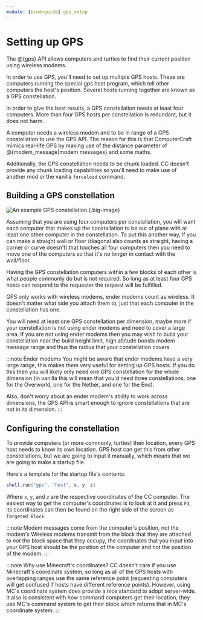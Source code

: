 ```yaml
---
module: [kind=guide] gps_setup
---
```


# Setting up GPS
The @{gps} API allows computers and turtles to find their current position using wireless modems.

In order to use GPS, you'll need to set up multiple GPS hosts. These are computers running the special gps host program, which tell other computers the host's position. Several hosts running together are known as a GPS constellation.

In order to give the best results, a GPS constellation needs at least four computers. More than four GPS hosts per constellation is redundant, but it does not harm.

A computer needs a wireless modem and to be in range of a GPS constellation to use the GPS API. The reason for this is that ComputerCraft mimics real-life GPS by making use of the distance parameter of @{modem_message|modem messages} and some maths.

Additionally, the GPS constellation needs to be chunk loaded. CC doesn't provide any chunk loading capabilities so you'll need to make use of another mod or the vanilla `forceload` command.

## Building a GPS constellation
![An example GPS constellation.](/images/gps-constellation-example.png){.big-image}

Assuming that you are using four computers per constellation, you will want each computer that makes up the constellation to be out of plane with at least one other computer in the constellation. To put this another way, if you can make a straight wall or floor (diagonal also counts as straight, having a corner or curve doesn't) that touches all four computers then you need to move one of the computers so that it's no longer in contact with the wall/floor.

Having the GPS constellation computers within a few blocks of each other is what people commonly do but is not required. So long as at least four GPS hosts can respond to the requester the request will be fulfilled.

GPS only works with wireless modems, ender modems count as wireless. It doesn't matter what side you attach them to, just that each computer in the constellation has one.

You will need at least one GPS constellation per dimension, maybe more if your constellation is not using ender modems and need to cover a large area. If you are not using ender modems then you may wish to build your constellation near the build height limit, high altitude boosts modem message range and thus the radius that your constellation covers.

:::note Ender modems
You might be aware that ender modems have a very large range, this makes them very useful for setting up GPS hosts. If you do this then you will likely only need one GPS constellation for the whole dimension (in vanilla this will mean that you'd need three constellations, one for the Overworld, one for the Nether, and one for the End).

Also, don't worry about an ender modem's ability to work across dimensions, the GPS API is smart enough to ignore constellations that are not in its dimension.
:::

## Configuring the constellation
To provide computers (or more commonly, turtles) their location, every GPS host needs to know its own location. GPS host can get this from other constellations, but we are going to input it manually, which means that we are going to make a startup file.


Here's a template for the startup file's contents:
```lua
shell.run("gps", "host", x, y, z)
```
Where `x`, `y`, and `z` are the respective coordinates of the CC computer. The easiest way to get the computer's coordinates is to look at it and press `F3`, its coordinates can then be found on the right side of the screen as `Targeted Block`.

:::note Modem messages come from the computer's position, not the modem's
Wireless modems transmit from the block that they are attached to *not* the block space that they occupy, the coordinates that you input into your GPS host should be the position of the computer and not the position of the modem.
:::

:::note Why use Minecraft's coordinates?
CC doesn't care if you use Minecraft's coordinate system, so long as all of the GPS hosts with overlapping ranges use the same reference point (requesting computers will get confused if hosts have different reference points). However, using MC's coordinate system does provide a nice standard to adopt server-wide. It also is consistent with how command computers get their location, they use MC's command system to get their block which returns that in MC's coordinate system.
:::

